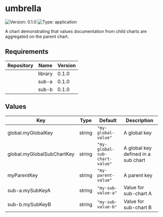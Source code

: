 # umbrella

![Version: 0.1.0](https://img.shields.io/badge/Version-0.1.0-informational?style=flat-square) ![Type: application](https://img.shields.io/badge/Type-application-informational?style=flat-square)

A chart demonstrating that values documentation from child charts are aggregated on the parent chart.

## Requirements

| Repository | Name | Version |
|------------|------|---------|
|  | library | 0.1.0 |
|  | sub-a | 0.1.0 |
|  | sub-b | 0.1.0 |

## Values

| Key | Type | Default | Description |
|-----|------|---------|-------------|
| global.myGlobalKey | string | `"my-global-value"` | A global key |
| global.myGlobalSubChartKey | string | `"my-global-sub-chart-value"` | A global key defined in a sub chart |
| myParentKey | string | `"my-parent-value"` | A parent key |
| sub-a.mySubKeyA | string | `"my-sub-value-a"` | Value for sub-chart A |
| sub-b.mySubKeyB | string | `"my-sub-value-b"` | Value for sub-chart B |

